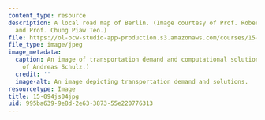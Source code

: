 ```yaml
---
content_type: resource
description: A local road map of Berlin. (Image courtesy of Prof. Robert M. Freund
  and Prof. Chung Piaw Teo.)
file: https://ol-ocw-studio-app-production.s3.amazonaws.com/courses/15-094j-systems-optimization-models-and-computation-sma-5223-spring-2004/995ba6399e8d2e63387355e220776313_15-094js04.jpg
file_type: image/jpeg
image_metadata:
  caption: An image of transportation demand and computational solutions. (Image courtesy
    of Andreas Schulz.)
  credit: ''
  image-alt: An image depicting transportation demand and solutions.
resourcetype: Image
title: 15-094js04jpg
uid: 995ba639-9e8d-2e63-3873-55e220776313
---
```

